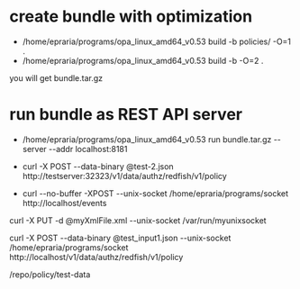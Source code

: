 # create bundle with optimization 

* /home/epraria/programs/opa_linux_amd64_v0.53 build -b policies/ -O=1 . 
* /home/epraria/programs/opa_linux_amd64_v0.53 build -b -O=2 . 

you will get bundle.tar.gz 

# run bundle as REST API server 

* /home/epraria/programs/opa_linux_amd64_v0.53 run bundle.tar.gz --server --addr localhost:8181

* curl -X POST --data-binary @test-2.json http://testserver:32323/v1/data/authz/redfish/v1/policy

* curl --no-buffer -XPOST --unix-socket /home/epraria/programs/socket http://localhost/events

curl -X PUT -d @myXmlFile.xml --unix-socket /var/run/myunixsocket

curl -X POST --data-binary @test_input1.json --unix-socket /home/epraria/programs/socket http://localhost/v1/data/authz/redfish/v1/policy

/repo/policy/test-data

